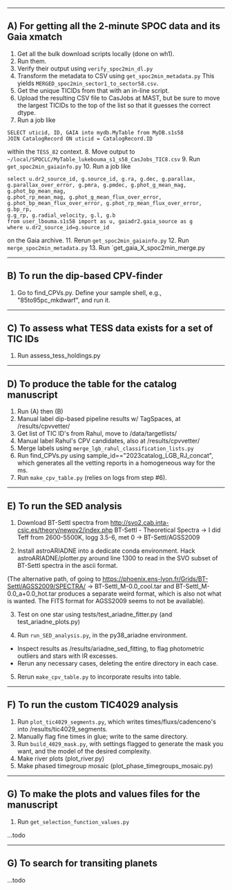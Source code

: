 ----------
A) For getting all the 2-minute SPOC data and its Gaia xmatch
----------

1. Get all the bulk download scripts locally (done on wh1).
2. Run them.
3. Verify their output using `verify_spoc2min_dl.py`
4. Transform the metadata to CSV using `get_spoc2min_metadata.py`
   This yields `MERGED_spoc2min_sector1_to_sector58.csv`.
5. Get the unique TICIDs from that with an in-line script.
6. Upload the resulting CSV file to CasJobs at MAST, but be sure to move the
   largest TICIDs to the top of the list so that it guesses the correct dtype.
7. Run a job like
  ```
  SELECT uticid, ID, GAIA into mydb.MyTable from MyDB.s1s58
  JOIN CatalogRecord ON uticid = CatalogRecord.ID
  ```
  within the `TESS_82` context.
8. Move output to `~/local/SPOCLC/MyTable_lukebouma_s1_s58_CasJobs_TIC8.csv`
9. Run `get_spoc2min_gaiainfo.py`
10. Run a job like
  ```
  select u.dr2_source_id, g.source_id, g.ra, g.dec, g.parallax,
  g.parallax_over_error, g.pmra, g.pmdec, g.phot_g_mean_mag, g.phot_bp_mean_mag,
  g.phot_rp_mean_mag, g.phot_g_mean_flux_over_error,
  g.phot_bp_mean_flux_over_error, g.phot_rp_mean_flux_over_error, g.bp_rp,
  g.g_rp, g.radial_velocity, g.l, g.b
  from user_lbouma.s1s58 import as u, gaiadr2.gaia_source as g
  where u.dr2_source_id=g.source_id
  ```
  on the Gaia archive.
11. Rerun `get_spoc2min_gaiainfo.py`
12. Run `merge_spoc2min_metadata.py`
13. Run `get_gaia_X_spoc2min_merge.py

----------
B) To run the dip-based CPV-finder
----------

1. Go to find_CPVs.py.  Define your sample shell, e.g., "85to95pc_mkdwarf", and
  run it.

----------
C) To assess what TESS data exists for a set of TIC IDs
----------

1. Run assess_tess_holdings.py

----------
D) To produce the table for the catalog manuscript
----------
1. Run (A) then (B)
2. Manual label dip-based pipeline results w/ TagSpaces, at /results/cpvvetter/
3. Get list of TIC ID's from Rahul, move to /data/targetlists/
4. Manual label Rahul's CPV candidates, also at /results/cpvvetter/
5. Merge labels using `merge_lgb_rahul_classification_lists.py`
6. Run find_CPVs.py using sample_id=="2023catalog_LGB_RJ_concat", which
   generates all the vetting reports in a homogeneous way for the ms.
7. Run `make_cpv_table.py` (relies on logs from step #6).

----------
E) To run the SED analysis
----------
1. Download BT-Settl spectra from
  http://svo2.cab.inta-csic.es/theory/newov2/index.php
  BT-Settl - Theoretical Spectra
  -> I did Teff from 2600-5500K, logg 3.5-6, met 0
  -> BT-Settl/AGSS2009

2. Install astroARIADNE into a dedicate conda environment.  Hack
  astroARIADNE/plotter.py around line 1300 to read in the SVO subset of
  BT-Settl spectra in the ascii format.

  (The alternative path, of going to
  https://phoenix.ens-lyon.fr/Grids/BT-Settl/AGSS2009/SPECTRA/ ->
  BT-Settl_M-0.0_cool.tar and BT-Settl_M-0.0_a+0.0_hot.tar produces a separate
  weird format, which is also not what is wanted.  The FITS format for AGSS2009
  seems to not be available).

3. Test on one star using tests/test_ariadne_fitter.py (and
   test_ariadne_plots.py)

4. Run `run_SED_analysis.py`, in the py38_ariadne environment.

  * Inspect results as /results/ariadne_sed_fitting, to flag photometric
    outliers and stars with IR excesses.
  * Rerun any necessary cases, deleting the entire directory in each case.

5. Rerun `make_cpv_table.py` to incorporate results into table.

----------
F) To run the custom TIC4029 analysis
----------
1. Run `plot_tic4029_segments.py`, which writes times/fluxs/cadenceno's into
   /results/tic4029_segments.
2. Manually flag fine times in glue; write to the same directory.
3. Run `build_4029_mask.py`, with settings flagged to generate the mask you
   want, and the model of the desired complexity.
4. Make river plots (plot_river.py)
5. Make phased timegroup mosaic (plot_phase_timegroups_mosaic.py)

----------
G) To make the plots and values files for the manuscript
----------
1. Run `get_selection_function_values.py`

...todo


----------
G) To search for transiting planets
----------
...todo
